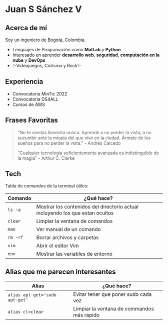 # Juan S Sánchez V
## Acerca de mí


Soy un ingeniero de Bogotá, Colombia.

- Lenguajes de Programación como **MatLab** y **Python**
- Interesado en aprender **desarrollo web**, **seguridad**, **computación en la nube** y **DevOps**
- ✨Videojuegos, Ciclismo y Rock✨     

## Experiencia

- Convocatoria MinTic 2022
- Convocatoria DS4ALL
- Cursos de AWS

## Frases Favoritas


> "No te sientas llanecita nunca. Aprende a no perder la vista, 
>  a no sucumbir ante la miopía del que vive en la ciudad. 
>  Ármate de los sueños para no perder la vista." - Andrés Caicedo
> 
> "Cualquier tecnología suficientemente avanzada 
> es indistinguible de la magia" - Arthur C. Clarke


## Tech

Tabla de comandos de la terminal útiles:

| Comando | ¿Qué hace? |
| ------ | ------ |
| ``` ls -a ``` | Mostrar los contenidos del directorio actual incluyendo los que estan ocultos |
| ``` clear ``` | Limpiar la ventana de comandos |
| ``` man ``` | Ver manual de un comando |
| ``` rm -rf ``` | Borrar archivos y carpetas |
| ``` vim ``` | Abrir el editor Vim |
| ``` env ``` | Mostrar las variables de entorno |


## Alias que me parecen interesantes

| Alias | ¿Qué hace? |
| ------ | ------ |
| ``` alias apt-get='sudo apt-get'  ``` | Evitar tener que poner sudo cada vez |
| ``` alias cl=clear ``` | Limpiar la ventana de commandos más rápido |
